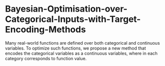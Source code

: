 # Bayesian-Optimisation-over-Categorical-Inputs-with-Target-Encoding-Methods
Many real-world functions are defined over both categorical and continuous variables. To optimize such functions, we propose a new method that encodes the categorical variables as a continuous variables, where in each category corresponds to function value.
